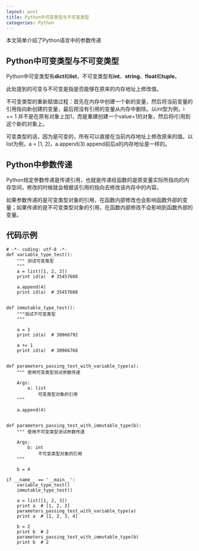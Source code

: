 ```yaml
---
layout: post
title: Python中可变类型与不可变类型
categories: Python
---
```


本文简单介绍了Python语言中的参数传递<!-- more -->

## Python中可变类型与不可变类型 ##

Python中可变类型有**dict**和**list**，不可变类型有**int**、**string**、**float**和**tuple**。

此处提到的可变与不可变是指是否能够在原来的内存地址上修改值。

不可变类型的重新赋值过程：首先在内存中创建一个新的变量，然后将当前变量的引用指向新创建的变量，最后把没有引用的变量从内存中删除。以int型为例，i += 1 并不是在原有对象上加1，而是重建创建一个value+1的对象，然后将i引用到这个新的对象上。

可变类型的话，因为是可变的，所有可以直接在当前内存地址上修改原来的值。以list为例，a = [1, 2]，a.append(3) append前后a的内存地址是一样的。

## Python中参数传递 ##

Python规定参数传递是传递引用，也就是传递给函数的是原变量实际所指向的内存空间，修改的时候就会根据该引用的指向去修改该内存中的内容。

如果参数传递的是可变类型对象的引用，在函数内部修改也会影响函数外部的变量；如果传递的是不可变类型对象的引用，在函数内部修改不会影响到函数外部的变量。

## 代码示例 ##
	# -*- coding: utf-8 -*-
	def variable_type_test():
	    """ 测试可变类型
	    """
	    a = list([1, 2, 3])
	    print id(a)  # 35457608
	
	    a.append(4)
	    print id(a)  # 35457608
	
	
	def immutable_type_test():
	    """测试不可变类型
	    """
	
	    a = 1
	    print id(a)  # 30966792
	
	    a += 1
	    print id(a)  # 30966768
	
	
	def parameters_passing_test_with_variable_type(a):
	    """ 使用可变类型测试参数传递
	
	    Args:
	        a: list
	            可变类型对象的引用
	    """
	
	    a.append(4)
	
	
	def parameters_passing_test_with_immutable_type(b):
	    """ 使用不可变类型测试参数传递
	
	    Args:
	        b: int
	            不可变类型对象的引用
	    """
	
	    b = 4
	
	if __name__ == '__main__':
	    variable_type_test()
	    immutable_type_test()
	    
	    a = list([1, 2, 3])
	    print a  # [1, 2, 3]
	    parameters_passing_test_with_variable_type(a)
	    print a  # [1, 2, 3, 4]
	    
	    b = 2
	    print b  # 2
	    parameters_passing_test_with_immutable_type(b)
	    print b  # 2


